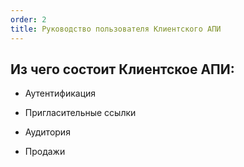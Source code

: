 ```yaml
---
order: 2
title: Руководство пользователя Клиентского АПИ
---
```


## Из чего состоит Клиентское АПИ:

- Аутентификация

- Пригласительные ссылки

- Аудитория

- Продажи
